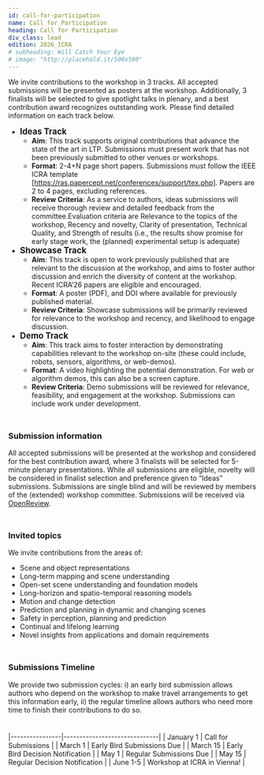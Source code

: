 ```yaml
---
id: call-for-participation
name: Call for Participation
heading: Call for Participation
div_class: lead
edition: 2026_ICRA
# subheading: Will Catch Your Eye
# image: "http://placehold.it/500x500"
---
```


We invite contributions to the workshop in 3 tracks. All accepted submissions will be presented as posters at the workshop. Additionally, 3 finalists will be selected to give spotlight talks in plenary, and a best contribution award recognizes outstanding work. Please find detailed information on each track below. 

- <strong><span style="font-size:1.2em;">Ideas Track</span></strong>
    - <strong>Aim</strong>: This track supports original contributions that advance the state of the art in LTP. Submissions must present work that has not been previously submitted to other venues or workshops.
    - <strong>Format</strong>: 2-4+N page short papers. Submissions must follow the IEEE ICRA template [https://ras.papercept.net/conferences/support/tex.php]. Papers are 2 to 4 pages, excluding references.
    - <strong>Review Criteria</strong>: As a service to authors, ideas submissions will receive thorough review and detailed feedback from the committee.Evaluation criteria are Relevance to the topics of the workshop, Recency and novelty, Clarity of presentation, Technical Quality, and  Strength of results (i.e., the results show promise for early stage work, the (planned) experimental setup is adequate)
- <strong><span style="font-size:1.2em;">Showcase Track</span></strong>
    - <strong>Aim</strong>: This track is open to work previously published that are relevant to the discussion at the workshop, and aims to foster author discussion and enrich the diversity of content at the workshop. Recent ICRA’26 papers are eligible and encouraged.
    - <strong>Format</strong>: A poster (PDF), and DOI where available for previously published material.
    - <strong>Review Criteria</strong>: Showcase submissions will be primarily reviewed for relevance to the workshop and recency, and likelihood to engage discussion.
- <strong><span style="font-size:1.2em;">Demo Track</span></strong>
    - <strong>Aim</strong>: This track aims to foster interaction by demonstrating capabilities relevant to the workshop on-site (these could include, robots, sensors, algorithms, or web-demos). 
    - <strong>Format</strong>: A video highlighting the potential demonstration. For web or algorithm demos, this can also be a screen capture.
    - <strong>Review Criteria</strong>: Demo submissions will be reviewed for relevance, feasibility, and engagement at the workshop. Submissions can include work under development.

<div style="height: 10px;"></div> 

### <strong>Submission information</strong>
All accepted submissions will be presented at the workshop and considered for the best contribution award, where 3 finalists will be selected for 5-minute plenary presentations. While all submissions are eligible, novelty will be considered in finalist selection and preference given to “Ideas” submissions.
Submissions are single blind and will be reviewed by members of the (extended) workshop committee.
Submissions will be received via [OpenReview](empty).

<div style="height: 10px;"></div> 

### <strong>Invited topics</strong>

We invite contributions from the areas of:
* Scene and object representations
* Long-term mapping and scene understanding
* Open-set scene understanding and foundation models
* Long-horizon and spatio-temporal reasoning models
* Motion and change detection
* Prediction and planning in dynamic and changing scenes
* Safety in perception, planning and prediction
* Continual and lifelong learning
* Novel insights from applications and domain requirements

<div style="height: 10px;"></div> 

### <strong>Submissions Timeline</strong>
We provide two submission cycles: i) an early bird submission allows authors who depend on the workshop to make travel arrangements to get this information early, ii) the regular timeline allows authors who need more time to finish their contributions to do so.

<div style="height: 10px;"></div> 

|----------------|------------------------------|
| January 1         | Call for Submissions       |
| March 1 | Early Bird Submissions Due |
| March 15   | Early Bird Decision Notification   |
| May 1 | Regular Submissions Due       |
| May 15 | Regular Decision Notification       |
| June 1-5 | Workshop at ICRA in Vienna!      |

<!-- <strong>Submission Website:</strong> TBD -->